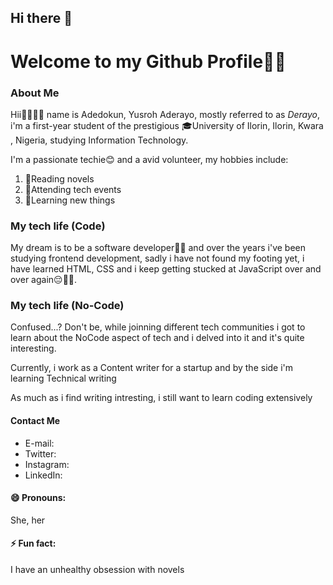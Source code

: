 ## Hi there 👋
# Welcome to my Github Profile💃💃 

### About Me
Hii👋🙋‍♂️👋 name is Adedokun, Yusroh Aderayo, mostly referred to as <em>Derayo</em>, i'm a first-year student of the prestigious 🎓University of Ilorin, Ilorin, Kwara , Nigeria, studying Information Technology.
<p> I'm a passionate techie😊 and a avid volunteer, my hobbies include:</p>
<ol>
    <li>📖Reading novels</li>
    <li>🥳Attending tech events</li>
    <li>🤩Learning new things</li>
</ol>

### My tech life (Code)
My dream is to be a software developer👩‍💻 and over the years i've been studying frontend development, sadly i have not found my footing yet, i have learned HTML, CSS and i keep getting stucked at JavaScript over and over again😔🙍‍♀️.

### My tech life (No-Code)
Confused...? Don't be, while joinning different tech communities i got to learn about the NoCode aspect of tech and i delved into it and it's quite interesting.
<p> Currently, i work as a Content writer for a startup and by the side i'm learning Technical writing</p>
<p> As much as i find writing intresting, i still want to learn coding extensively </p>

#### Contact Me
<ul>
 <li> E-mail:<adedokunyusroh@gmail.com> </li>
 <li> Twitter:<https://x.com/Derayo1114> </li>
 <li> Instagram:<https://www.instagram.com/adedokun_yusroh_aderayo/> </li>
 <li> LinkedIn:<https://www.linkedin.com/in/derayo/>  </li>
</ul>

#### 😄 Pronouns:
She, her

#### ⚡ Fun fact:
I have an unhealthy obsession with novels


<!--
**Derayo14/Derayo14** is a ✨ _special_ ✨ repository because its `README.md` (this file) appears on your GitHub profile.

Here are some ideas to get you started:

- 🔭 I’m currently working on ...
- 🌱 I’m currently learning ...
- 👯 I’m looking to collaborate on ...
- 🤔 I’m looking for help with ...
- 💬 Ask me about ...
- 📫 How to reach me: ...
-  ...
- 
-->
